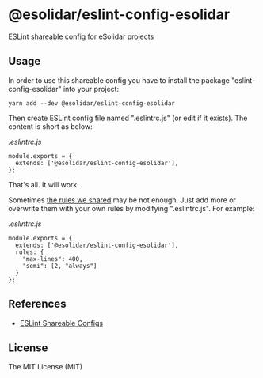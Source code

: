 # @esolidar/eslint-config-esolidar

ESLint shareable config for eSolidar projects

## Usage

In order to use this shareable config you have to install the package "eslint-config-esolidar" into your project:

```
yarn add --dev @esolidar/eslint-config-esolidar
```

Then create ESLint config file named ".eslintrc.js" (or edit if it exists). The content is short as below:

_.eslintrc.js_

```
module.exports = {
  extends: ['@esolidar/eslint-config-esolidar'],
};

```

That's all. It will work.

Sometimes [the rules we shared](https://github.com/esolidar/eslint-config-esolidar/blob/main/index.js) may be not enough. Just add more or overwrite them with your own rules by modifying ".eslintrc.js". For example:

_.eslintrc.js_

```
module.exports = {
  extends: ['@esolidar/eslint-config-esolidar'],
  rules: {
    "max-lines": 400,
    "semi": [2, "always"]
  }
};
```

## References

- [ESLint Shareable Configs](http://eslint.org/docs/developer-guide/shareable-configs)

## License

The MIT License (MIT)
